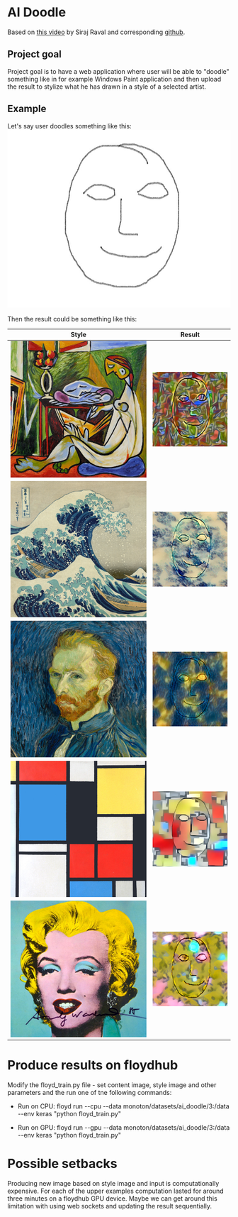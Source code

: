 # AI Doodle

Based on [this video](https://www.youtube.com/watch?v=Oex0eWoU7AQ) by Siraj Raval and
corresponding [github](https://github.com/llSourcell/How-to-Generate-Art-Demo).


## Project goal
Project goal is to have a web application where user will be able to "doodle" something like 
in for example Windows Paint application and then upload the result to stylize what he has drawn
in a style of a selected artist.

## Example

Let's say user doodles something like this:
![Picasso](./data/faca.jpg)

Then the result could be something like this:

Style | Result
------------ | -------------
![Picasso](./data/picasso.jpg) | ![Example](./data/faca/1.png)
![Wave](./data/wave.jpg) | ![Example](./data/faca/2.png)
![van_gough](./data/van_gough.jpg) | ![Example](./data/faca/3.png)
![block](./data/block.jpg) | ![Example](./data/faca/4.png)
![marilyn](./data/marilyn.jpg) | ![Example](./data/faca/5.png)

# Produce results on floydhub

Modify the floyd_train.py file - set content image, style image and other parameters
and the run one of tne following commands: 

* Run on CPU: floyd run --cpu --data monoton/datasets/ai_doodle/3:/data --env keras "python floyd_train.py"

* Run on GPU: floyd run --gpu --data monoton/datasets/ai_doodle/3:/data --env keras "python floyd_train.py"

# Possible setbacks

Producing new image based on style image and input is computationally expensive. For each of the 
upper examples computation lasted for around three minutes on a floydhub GPU device. Maybe we can get 
around this limitation with using web sockets and updating the result sequentially.
